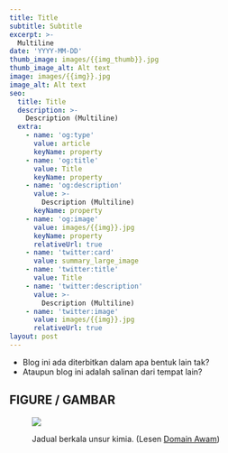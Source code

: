 ```yaml
---
title: Title
subtitle: Subtitle
excerpt: >-
  Multiline
date: 'YYYY-MM-DD'
thumb_image: images/{{img_thumb}}.jpg
thumb_image_alt: Alt text
image: images/{{img}}.jpg
image_alt: Alt text
seo:
  title: Title
  description: >-
    Description (Multiline)
  extra:
    - name: 'og:type'
      value: article
      keyName: property
    - name: 'og:title'
      value: Title
      keyName: property
    - name: 'og:description'
      value: >-
        Description (Multiline)
      keyName: property
    - name: 'og:image'
      value: images/{{img}}.jpg
      keyName: property
      relativeUrl: true
    - name: 'twitter:card'
      value: summary_large_image
    - name: 'twitter:title'
      value: Title
    - name: 'twitter:description'
      value: >-
        Description (Multiline)
    - name: 'twitter:image'
      value: images/{{img}}.jpg
      relativeUrl: true
layout: post
---
```


<aside class="changelog">

- Blog ini ada diterbitkan dalam apa bentuk lain tak?
- Ataupun blog ini adalah salinan dari tempat lain?

</aside>


## FIGURE / GAMBAR
<figure>

![](../../images/Jadual-berkala_DA_wiki.png)
<figcaption>

Jadual berkala unsur kimia. (Lesen [Domain Awam](https://commons.wikimedia.org/wiki/File:Simple_Periodic_Table_Chart-en.svg))

</figcaption>

</figure>